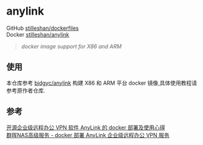 # anylink

GitHub [stilleshan/dockerfiles](https://github.com/stilleshan/dockerfiles)  
Docker [stilleshan/anylink](https://hub.docker.com/r/stilleshan/anylink)
> *docker image support for X86 and ARM*

## 使用
本仓库参考 [bjdgyc/anylink](https://github.com/bjdgyc/anylink) 构建 X86 和 ARM 平台 docker 镜像,具体使用教程请参考原作者仓库.

## 参考
[开源企业级远程办公 VPN 软件 AnyLink 的 docker 部署及使用心得](https://www.ioiox.com/archives/128.html)  
[群晖NAS高级服务 - docker 部署 AnyLink 企业级远程办公 VPN 服务](https://www.ioiox.com/archives/129.html)

